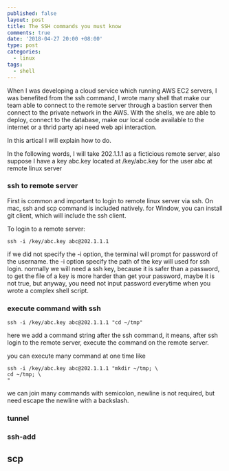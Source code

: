 ```yaml
---
published: false
layout: post
title: The SSH commands you must know
comments: true
date: '2018-04-27 20:00 +08:00'
type: post
categories:
  - linux
tags:
  - shell
---
```

When I was developing a cloud service which running AWS EC2 servers, I was benefited from the ssh command, I wrote many shell that make our team able to connect to the remote server through a bastion server then connect to the private network in the AWS. With the shells, we are able to deploy, connect to the database, make our local code available to the internet or a thrid party api need web api interaction. 

In this artical I will explain how to do.

In the following words, I will take 202.1.1.1 as a ficticious remote server, also suppose I have a key abc.key located at /key/abc.key for the user abc at remote linux server

### ssh to remote server
First is common and important to login to remote linux server via ssh.
On mac, ssh and scp command is included natively. for Window, you can install git client, which will include the ssh client.

To login to a remote server:
```shell
ssh -i /key/abc.key abc@202.1.1.1
```
if we did not specify the -i option, the terminal will prompt for password of the username. the -i option specify the path of the key will used for ssh login. normally we will need a ssh key, because it is safer than a password, to get the file of a key is more harder than get your password, maybe it is not true, but anyway, you need not input password everytime when you wrote a complex shell script.

### execute command with ssh
```shell
ssh -i /key/abc.key abc@202.1.1.1 "cd ~/tmp"
```
here we add a command string after the ssh command, it means, after ssh login to the remote server, execute the command on the remote server.

you can execute many command at one time like
```shell
ssh -i /key/abc.key abc@202.1.1.1 "mkdir ~/tmp; \
cd ~/tmp; \
"
```
we can join many commands with semicolon, newline is not required, but need escape the newline with a backslash.

### tunnel


### ssh-add

## scp
